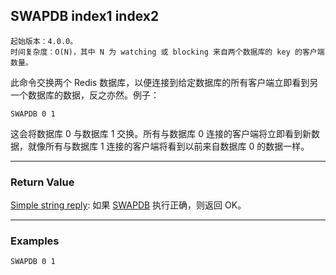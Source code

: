 ## SWAPDB index1 index2

    起始版本：4.0.0。
    时间复杂度：O(N)，其中 N 为 watching 或 blocking 来自两个数据库的 key 的客户端数量。

此命令交换两个 Redis 数据库，以便连接到给定数据库的所有客户端立即看到另一个数据库的数据，反之亦然。例子：

```
SWAPDB 0 1
```

这会将数据库 0 与数据库 1 交换。所有与数据库 0 连接的客户端将立即看到新数据，就像所有与数据库 1 连接的客户端将看到以前来自数据库 0 的数据一样。

---

### Return Value

[Simple string reply](../topics/protocol.md#resp-simple-strings): 如果 [SWAPDB](swapdb.md) 执行正确，则返回 OK。

---

### Examples

```
SWAPDB 0 1
```